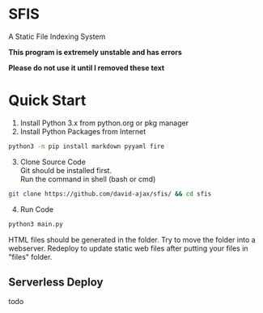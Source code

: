 # SFIS

A Static File Indexing System

**This program is extremely unstable and has errors**

**Please do not use it until I removed these text**

# Quick Start
1. Install Python 3.x from python.org or pkg manager
2. Install Python Packages from Internet  
``` bash
python3 -m pip install markdown pyyaml fire  
```
3. Clone Source Code    
Git should be installed first.  
Run the command in shell (bash or cmd)
``` bash
git clone https://github.com/david-ajax/sfis/ && cd sfis
```
4. Run Code  
``` bash    
python3 main.py
```
HTML files should be generated in the folder.
Try to move the folder into a webserver.
Redeploy to update static web files after putting your files in "files" folder.  
## Serverless Deploy
todo
